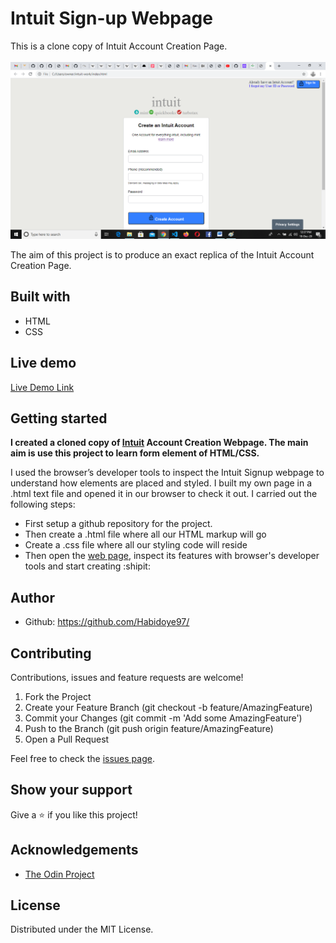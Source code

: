 # Intuit Sign-up Webpage

This is a clone copy of Intuit Account Creation Page.
<br><br><img src="./assets/myintuit.png"><br>

The aim of this project is to produce an exact replica of the Intuit Account Creation Page.

## Built with
  * HTML 
  * CSS 
  
## Live demo
[Live Demo Link](https://rawcdn.githack.com/Habidoye97/intuit-work/c0dfb8b7f99b48ef91a8a603b14ef42a7fae3a6e/index.html)

## Getting started
**I created a cloned copy of [Intuit](https://accounts.intuit.com/signup.html) Account Creation Webpage. The main aim is use this project to learn form element of HTML/CSS.**

I used the browser’s developer tools to inspect the Intuit Signup webpage to understand how elements are placed and styled.
I built my own page in a .html text file and opened it in our browser to check it out. I carried out the following steps:
  - First setup a github repository for the project.
  - Then create a .html file where all our HTML markup will go
  - Create a .css file where all our styling code will reside
  - Then open the [web page](https://accounts.intuit.com/signup.html), inspect its features with browser's developer tools and start creating  :shipit:

## Author
 * Github: https://github.com/Habidoye97/
 

## Contributing
Contributions, issues and feature requests are welcome!

   1. Fork the Project
   2. Create your Feature Branch (git checkout -b feature/AmazingFeature)
   3. Commit your Changes (git commit -m 'Add some AmazingFeature')
   4. Push to the Branch (git push origin feature/AmazingFeature)
   5. Open a Pull Request

Feel free to check the [issues page](https://github.com/Habidoye97/intuit-work/issues).

## Show your support
Give a :star: if you like this project!

## Acknowledgements
  
  * [The Odin Project](https://www.theodinproject.com/courses/html5-and-css3/lessons/embedding-images-and-video#introduction)

## License
 Distributed under the MIT License.